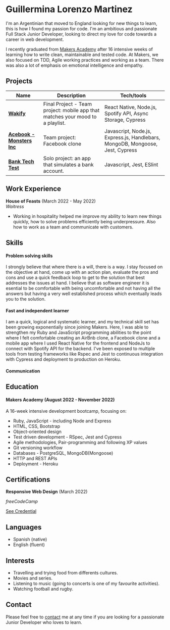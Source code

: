 # Guillermina Lorenzo Martinez

I'm an Argentinian that moved to England looking for new things to learn, this is how I found my passion for code. I'm an ambitious and passionate Full Stack Junior Developer, looking to direct my love for code towards a career in web development. 

I recently graduated from [Makers Academy](https://makers.tech/) after 16 intensive weeks of learning how to write clean, maintainable and tested code. At Makers, we also focused on TDD, Agile working practices and working as a team. There was also a lot of emphasis on emotional intelligence and empathy.


## Projects

| Name                         | Description       | Tech/tools        |
| ---------------------------- | ----------------- | ----------------- |
| [**Wakify**](https://github.com/GuillerminaLorenzo/wakify)            | Final Project - Team project: mobile app that matches your mood to a playlist. | React Native, Node.js, Spotify API, Async Storage, Cypress |
| [**Acebook - Monsters Inc**](https://github.com/GuillerminaLorenzo/acebook-monsters-inc) | Team project: Facebook clone  | Javascript, Node.js, Express.js, Handlebars, MongoDB, Mongoose, Jest, Cypress           |
| [**Bank Tech Test**](https://github.com/GuillerminaLorenzo/solo-projects/tree/main/bankTechTest) | Solo project: an app that simulates a bank account.  | Javascript, Jest, ESlint              |

## Work Experience

**House of Feasts** (March 2022 - May 2022)  
_Waitress_

- Working in hospitality helped me improve my ability to learn new things quickly, how to solve problems efficiently being underpressure. Also how to work as a team and communicate with customers.

## Skills

#### Problem solving skills
I strongly believe that where there is a will, there is a way. I stay focused on the objective at hand, come up with an action plan, evaluate the pros and cons and use a quick feedback loop to get to the solution that best addresses the issues at hand. I believe that as software engineer it is esential to be comfortable with being uncomfortable and not having all the answers but having a very well established process which eventually leads you to the solution.

#### Fast and independent learner
I am a quick, logical and systematic learner, and my technical skill set has been growing exponentially since joining Makers. Here, I was able to strengthen my Ruby and JavaScript programming abilities to the point where I felt comfortable creating an AirBnb clone, a Facebook clone and a mobile app where I used React Native for the frontend and NodeJs to connect with Spotify API for the backend. I've been exposed to multiple tools from testing frameworks like Rspec and Jest to continuous integration with Cypress and deployment to production on Heroku.

#### Communication


## Education

#### Makers Academy (August 2022 - November 2022)
A 16-week intensive development bootcamp, focusing on:

- Ruby, JavaScript - including Node and Express
- HTML, CSS, Bootstrap
- Object-oriented design
- Test driven development - RSpec, Jest and Cypress
- Agile methodologies, Pair-programming and following XP values
- Git versioning workflow
- Databases - PostgreSQL, MongoDB(Mongoose)
- HTTP and REST APIs
- Deployment - Heroku

## Certifications

**Responsive Web Design** (March 2022)

_freeCodeCamp_

[See Credential](https://www.freecodecamp.org/certification/guillerminalorenzo/responsive-web-design)
 
## Languages 

- Spanish (native)
- English (fluent)

## Interests

- Travelling and trying food from differents cultures.
- Movies and series.
- Listening to music (going to concerts is one of my favourite activities).
- Watching football and rugby.

## Contact

Please feel free to [contact](https://www.linkedin.com/in/guillermina-lorenzo-martinez-4752a0242/) me at any time if you are looking for a passionate Junior Developer who loves to learn.
